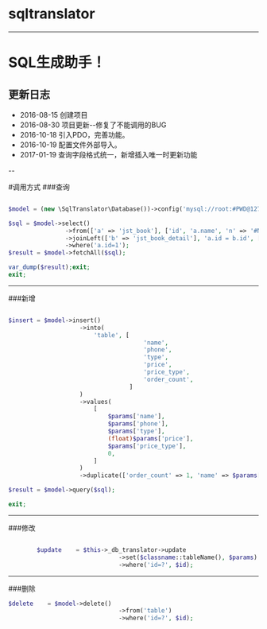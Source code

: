 # sqltranslator
-------------
# SQL生成助手！
## 更新日志
+ 2016-08-15 创建项目
+ 2016-08-30 项目更新--修复了不能调用的BUG
+ 2016-10-18 引入PDO，完善功能。
+ 2016-10-19 配置文件外部导入。
+ 2017-01-19 查询字段格式统一，新增插入唯一时更新功能

--

#调用方式
###查询
```php

$model = (new \SqlTranslator\Database())->config('mysql://root:#PWD@127.0.0.1:3306/demo')->pick('pdo');

$sql = $model->select()
                ->from(['a' => 'jst_book'], ['id', 'a.name', 'n' => '#NOW()'])
                ->joinLeft(['b' => 'jst_book_detail'], 'a.id = b.id', ['b.detail', 'b.cconte', 's' => '#NOW()'])
                ->where('a.id=1');
$result = $model->fetchAll($sql);

var_dump($result);exit;
exit;

```

-----------------

###新增
```php

$insert = $model->insert()
                    ->into(
                        'table', [
                                      'name',
                                      'phone',
                                      'type',
                                      'price',
                                      'price_type',
                                      'order_count',
                                  ]
                    )
                    ->values(
                        [
                            $params['name'],
                            $params['phone'],
                            $params['type'],
                            (float)$params['price'],
                            $params['price_type'],
                            0,
                        ]
                    )
                    ->duplicate(['order_count' => 1, 'name' => $params['name']]);

$result = $model->query($sql);

exit;

```
-----------------

###修改

```php

        $update    = $this->_db_translator->update
                               ->set($classname::tableName(), $params)
                               ->where('id=?', $id);

```                               
-----------------

###删除
```php
$delete    = $model->delete()
                               ->from('table')
                               ->where('id=?', $id);

```                           
